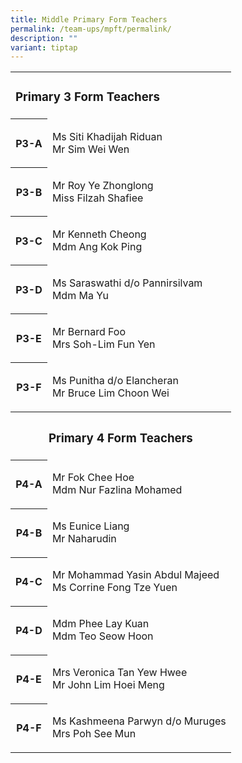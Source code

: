 ```yaml
---
title: Middle Primary Form Teachers
permalink: /team-ups/mpft/permalink/
description: ""
variant: tiptap
---
```

<table><tbody><tr><td rowspan="1" colspan="2"><h3><strong>Primary 3 Form Teachers</strong></h3></td></tr><tr><th rowspan="1" colspan="1"><p>P3-A</p></th><td rowspan="1" colspan="1"><p>Ms Siti Khadijah Riduan<br>Mr Sim Wei Wen</p></td></tr><tr><th rowspan="1" colspan="1"><p>P3-B</p></th><td rowspan="1" colspan="1"><p>Mr Roy Ye Zhonglong<br>Miss Filzah Shafiee</p></td></tr><tr><th rowspan="1" colspan="1"><p>P3-C</p></th><td rowspan="1" colspan="1"><p>Mr Kenneth Cheong&nbsp;<br>Mdm Ang Kok Ping</p></td></tr><tr><th rowspan="1" colspan="1"><p>P3-D</p></th><td rowspan="1" colspan="1"><p>Ms Saraswathi d/o Pannirsilvam<br>Mdm Ma Yu</p></td></tr><tr><th rowspan="1" colspan="1"><p>P3-E</p></th><td rowspan="1" colspan="1"><p>Mr Bernard Foo<br>Mrs Soh-Lim Fun Yen</p></td></tr><tr><th rowspan="1" colspan="1"><p>P3-F</p></th><td rowspan="1" colspan="1"><p>Ms Punitha d/o Elancheran<br>Mr Bruce Lim Choon Wei</p></td></tr><tr><th rowspan="1" colspan="2"><p></p><h3><strong>Primary 4 Form Teachers</strong></h3></th></tr><tr><th rowspan="1" colspan="1"><p>P4-A</p></th><td rowspan="1" colspan="1"><p>Mr Fok Chee Hoe<br>Mdm Nur Fazlina Mohamed</p></td></tr><tr><th rowspan="1" colspan="1"><p>P4-B</p></th><td rowspan="1" colspan="1"><p>Ms Eunice Liang&nbsp;<br>Mr Naharudin</p></td></tr><tr><th rowspan="1" colspan="1"><p>P4-C</p></th><td rowspan="1" colspan="1"><p>Mr Mohammad Yasin Abdul Majeed<br>Ms Corrine Fong Tze Yuen</p></td></tr><tr><th rowspan="1" colspan="1"><p>P4-D</p></th><td rowspan="1" colspan="1"><p>Mdm Phee Lay Kuan<br>Mdm Teo Seow Hoon</p></td></tr><tr><th rowspan="1" colspan="1"><p>P4-E</p></th><td rowspan="1" colspan="1"><p>Mrs Veronica Tan Yew Hwee<br>Mr John Lim Hoei Meng</p></td></tr><tr><th rowspan="1" colspan="1"><p>P4-F</p></th><td rowspan="1" colspan="1"><p>Ms Kashmeena Parwyn d/o Muruges<br>Mrs Poh See Mun</p></td></tr></tbody></table><p></p>
